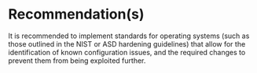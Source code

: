 # Recommendation(s)

It is recommended to implement standards for operating systems (such as those outlined in the NIST or ASD hardening guidelines) that allow for the identification of known configuration issues, and the required changes to prevent them from being exploited further.
